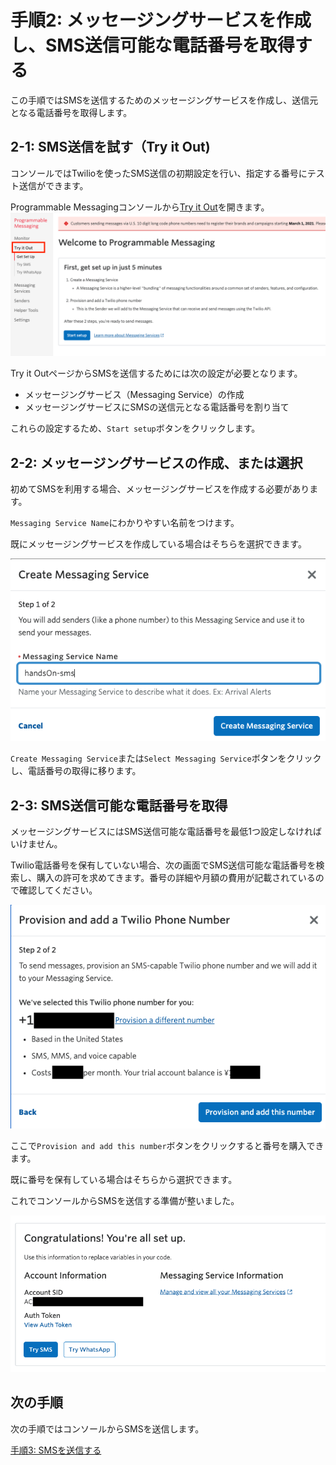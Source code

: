 #  手順2: メッセージングサービスを作成し、SMS送信可能な電話番号を取得する

この手順ではSMSを送信するためのメッセージングサービスを作成し、送信元となる電話番号を取得します。

## 2-1: SMS送信を試す（Try it Out)

コンソールではTwilioを使ったSMS送信の初期設定を行い、指定する番号にテスト送信ができます。

Programmable Messagingコンソールから[Try it Out](https://www.twilio.com/console/sms/get-setup)を開きます。
![Messaging - try it out](../assets/console-messaging-try-it-out.png)

Try it OutページからSMSを送信するためには次の設定が必要となります。

- メッセージングサービス（Messaging Service）の作成
- メッセージングサービスにSMSの送信元となる電話番号を割り当て

これらの設定するため、`Start setup`ボタンをクリックします。

## 2-2: メッセージングサービスの作成、または選択

初めてSMSを利用する場合、メッセージングサービスを作成する必要があります。

`Messaging Service Name`にわかりやすい名前をつけます。

既にメッセージングサービスを作成している場合はそちらを選択できます。

![Try it out - Messaging Service](../assets/console-try-it-out-create-messaging-service.png)

`Create Messaging Service`または`Select Messaging Service`ボタンをクリックし、電話番号の取得に移ります。

## 2-3: SMS送信可能な電話番号を取得

メッセージングサービスにはSMS送信可能な電話番号を最低1つ設定しなければいけません。

Twilio電話番号を保有していない場合、次の画面でSMS送信可能な電話番号を検索し、購入の許可を求めてきます。番号の詳細や月額の費用が記載されているので確認してください。

![Try it out - buy number](../assets/console-try-it-out-buy-number.png)

ここで`Provision and add this number`ボタンをクリックすると番号を購入できます。

既に番号を保有している場合はそちらから選択できます。

これでコンソールからSMSを送信する準備が整いました。

![Try it out - set up](../assets/console-try-it-out-setup-completion.png)


## 次の手順

次の手順ではコンソールからSMSを送信します。

[手順3: SMSを送信する](03-send-the-test-sms.md)
